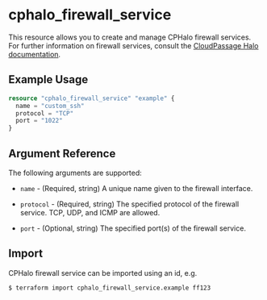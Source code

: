 # cphalo_firewall_service

This resource allows you to create and manage CPHalo firewall services.  
For further information on firewall services, consult the
[CloudPassage Halo documentation](https://library.cloudpassage.com/help/cloudpassage-api-documentation#firewall-services).

## Example Usage

```terraform
resource "cphalo_firewall_service" "example" {
  name = "custom_ssh"
  protocol = "TCP"
  port = "1022"
}
```

## Argument Reference

The following arguments are supported:

* `name` - (Required, string) A unique name given to the firewall interface.

* `protocol` - (Required, string) The specified protocol of the firewall service. TCP, UDP, and ICMP are allowed.

* `port` - (Optional, string) The specified port(s) of the firewall service.

## Import

CPHalo firewall service can be imported using an id, e.g.

```bash
$ terraform import cphalo_firewall_service.example ff123
```
